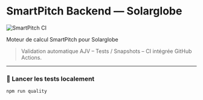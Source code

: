 # SmartPitch Backend — Solarglobe

![SmartPitch CI](https://github.com/Solarglobe/smartpitch-backend/actions/workflows/ci.yml/badge.svg)

Moteur de calcul SmartPitch pour Solarglobe  
> Validation automatique AJV – Tests / Snapshots – CI intégrée GitHub Actions.

---

### 🚀 Lancer les tests localement

```bash
npm run quality
